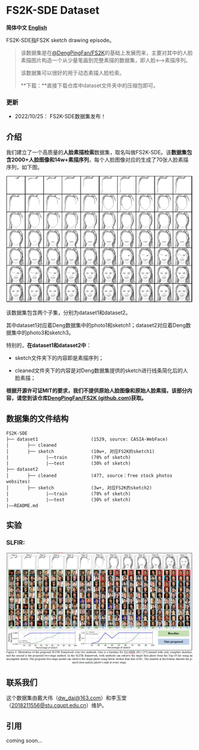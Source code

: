 # FS2K-SDE Dataset

**简体中文**		**[English](README_EN.MD)**

FS2K-SDE指FS2K sketch drawing episode。

> 该数据集是在[@DengPingFan/FS2K](https://github.com/DengPingFan/FS2K)的基础上发展而来，主要对其中的人脸素描图片构造一个从少量笔画到完整素描的数据集，即人脸<-->素描序列。
>
> 该数据集可以很好的用于动态素描人脸检索。
>
> **下载：**直接下载仓库中dataset文件夹中的压缩包即可。

### 更新

- 2022/10/25： FS2K-SDE数据集发布！

## 介绍

我们建立了一个高质量的**人脸素描检索**数据集，取名叫做FS2K-SDE。该**数据集包含2000+人脸图像和14w+素描序列**，每个人脸图像对应的生成了70张人脸素描序列，如下图。

![img](README.assets/wps1.png)

该数据集包含两个子集，分别为dataset1和dataset2。

其中dataset1对应着Deng数据集中的photo1和sketch1；dataset2对应着Deng数据集中的photo3和sketch3。

特别的，**在dataset1和dataset2中**：

- sketch文件夹下的内容即是素描序列；

- cleaned文件夹下的内容是对Deng数据集提供的sketch进行线条简化后的人脸素描；

**根据开源许可证MIT的要求，我们不提供原始人脸图像和原始人脸素描，该部分内容，请您到该仓库[DengPingFan/FS2K (github.com)](https://github.com/DengPingFan/FS2K)获取。**

## 数据集的文件结构

```
FS2K-SDE
├── dataset1                    (1529, source: CASIA-WebFace)
│       ├── cleaned
│       ├── sketch              (10w+, 对应FS2K的sketch1)
|              |——train         (70% of sketch)
|              |——test          (30% of sketch)
├── dataset2
│       ├── cleaned             (477, source：free stock photos websites)
│       ├── sketch              (3w+, 对应FS2K的sketch2)
|              |——train         (70% of sketch)
|              |——test          (30% of sketch)
|——README.md
```

## 实验

### SLFIR:

![image-20221025130509813](README.assets/image-20221025130509813.png)

## 联系我们

这个数据集由戴大伟（dw_dai@163.com）和李玉堂（2018211556@stu.cqupt.edu.cn）维护。

## 引用

coming soon...
